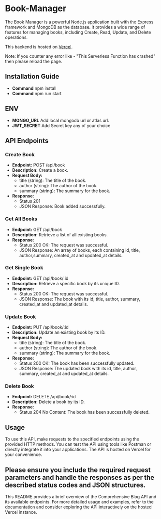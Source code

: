# Book-Manager

The Book Manager is a powerful Node.js application built with the Express framework and MongoDB as the database. It provides a wide range of features for managing books, including Create, Read, Update, and Delete operations.

This backend is hosted on [Vercel](https://book-manager-indol.vercel.app/).

Note: If you counter any error like - "This Serverless Function has crashed" then please reload the page.

## Installation Guide
- **Command** npm install
- **Command** npm run start

## ENV
- **MONGO_URL** Add local mongodb url or atlas url.
- **JWT_SECRET** Add Secret key any of your choice

## API Endpoints

### Create Book

- **Endpoint:** POST /api/book
- **Description:** Create a book.
- **Request Body:**
  - title (string): The title of the book.
  - author (string): The author of the book.
  - summary (string): The summary for the book.
- **Response:**
  - Status 201
  - JSON Response: Book added successfully.

### Get All Books

- **Endpoint:** GET /api/book
- **Description:** Retrieve a list of all existing books.
- **Response:**
  - Status 200 OK: The request was successful.
  - JSON Response: An array of books, each containing id, title, author,summary, created_at and updated_at details.

### Get Single Book

- **Endpoint:** GET /api/book/:id
- **Description:** Retrieve a specific book by its unique ID.
- **Response:**
  - Status 200 OK: The request was successful.
  - JSON Response: The book with its id, title, author, summary, created_at and updated_at details.

### Update Book

- **Endpoint:** PUT /api/book/:id
- **Description:** Update an existing book by its ID.
- **Request Body:**
   - title (string): The title of the book.
  - author (string): The author of the book.
  - summary (string): The summary for the book.
- **Response:**
  - Status 200 OK: The book has been successfully updated.
  - JSON Response: The updated book with its id, title, author, summary, created_at and updated_at details.

### Delete Book

- **Endpoint:** DELETE /api/book/:id
- **Description:** Delete a book by its ID.
- **Response:**
  - Status 204 No Content: The book has been successfully deleted.

## Usage

To use this API, make requests to the specified endpoints using the provided HTTP methods. You can test the API using tools like Postman or directly integrate it into your applications. The API is hosted on Vercel for your convenience.

Please ensure you include the required request parameters and handle the responses as per the described status codes and JSON structures.
---

This README provides a brief overview of the Comprehensive Blog API and its available endpoints. For more detailed usage and examples, refer to the documentation and consider exploring the API interactively on the hosted Vercel instance.
